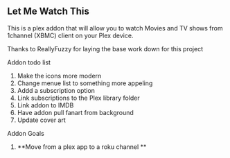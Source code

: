 Let Me Watch This
---------------------

This is a plex addon that will allow you to watch Movies and TV shows from 1channel (XBMC) client on your Plex device.

Thanks to ReallyFuzzy for laying the base work down for this project


Addon todo list

1) Make the icons more modern
2) Change menue list to something more appeling
3) Addd a subscription option
4) Link subscriptions to the Plex library folder
5) Link addon to IMDB
6) Have addon pull fanart from background
7) Update cover art


Addon Goals

1) **Move from a plex app to a roku channel **
